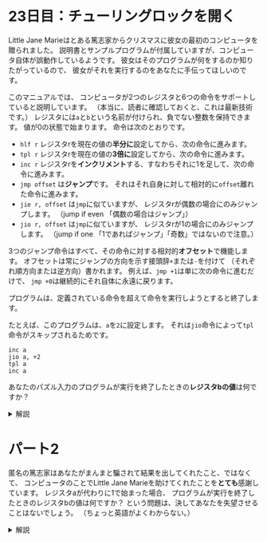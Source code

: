 # 23日目：チューリングロックを開く

Little Jane Marieはとある篤志家からクリスマスに彼女の最初のコンピュータを贈られました。
説明書とサンプルプログラムが付属していますが、コンピュータ自体が誤動作しているようです。
彼女はそのプログラムが何をするのか知りたがっているので、
彼女がそれを実行するのをあなたに手伝ってほしいのです。

このマニュアルでは、
コンピュータが2つのレジスタと6つの命令をサポートしていると説明しています。
（本当に、読者に確認しておくと、これは最新技術です。）
レジスタには`a`と`b`という名前が付けられ、負でない整数を保持できます。
値が0の状態で始まります。
命令は次のとおりです。

- `hlf r` レジスタrを現在の値の**半分に**設定してから、次の命令に進みます。
- `tpl r` レジスタrを現在の値の**3倍に**設定してから、次の命令に進みます。
- `inc r` レジスタrを**インクリメント**する、すなわちそれに1を足して、次の命令に進みます。
- `jmp offset` は**ジャンプ**です。
それはそれ自身に対して相対的に`offset`離れた命令に進みます。
- `jie r, offset` は`jmp`に似ていますが、
レジスタrが偶数の場合にのみジャンプします。
（jump if even 「偶数の場合はジャンプ」）
- `jio r, offset` は`jmp`に似ていますが、
レジスタrが1の場合にのみジャンプします。
（jump if one 「1であればジャンプ」「奇数」ではないので注意。）

3つのジャンプ命令はすべて、その命令に対する相対的**オフセット**で機能します。
オフセットは常にジャンプの方向を示す接頭辞`+`または`-`を付けて
（それぞれ順方向または逆方向）書かれます。
例えば、`jmp +1`は単に次の命令に進むだけで、
`jmp +0`は継続的にそれ自体に永遠に戻ります。

プログラムは、定義されている命令を超えて命令を実行しようとすると終了します。

たとえば、このプログラムは、`a`を`2`に設定します。
それは`jio`命令によって`tpl`命令がスキップされるためです。

~~~
inc a
jio a, +2
tpl a
inc a
~~~

あなたのパズル入力のプログラムが実行を終了したときの**レジスタbの値**は何ですか？

<details><summary>解説</summary><div>

命令を観察すると、指定したレジスタの内容を演算して更新するものと、
レジスタの内容に関する条件によってジャンプをするもののふたつに分かれていることがわかる。
（無条件ジャンプも「常に成立する」条件が指定されていると見なせる。）

後で、レジスタの実体は配列で実現すると想定して、レジスタは番号で呼ぶことにする。
これらを踏まえて、命令を表す代数的データ型を定義する。

```haskell
type Reg = Int
data Inst = Ialu (Int -> Int) Reg | Ijmp (Int -> Bool) Reg Int
```

命令一行を読み込む関数を定義する。
このとき命令に応じて妥当な関数を設定する。

```haskell
parse :: String -> Inst
parse xs =
  case words xs of
    ["hlf", reg] -> Ialu (flip div 2) (regp reg)
    ["tpl", reg] -> Ialu (3 *)        (regp reg)
    ["inc", reg] -> Ialu succ         (regp reg)
    ["jmp", ofs] -> Ijmp (const True) undefined (readofs ofs) -- 無条件
    ["jie", reg, ofs] -> Ijmp even   (regp reg) (readofs ofs)
    ["jio", reg, ofs] -> Ijmp (1 ==) (regp reg) (readofs ofs)
  where
    regp ('a':_) = 0             -- 後ろのコンマを無視できるように
    regp ('b':_) = 1
    readofs ('+':cs) = read cs   -- 数値は'+'付きだとreadできない
    readofs cs = read cs
```

プログラムカウンタが逸脱するまで命令を実行し続けるCPUエミュレータを作る。

```haskell
exec :: Array Int Inst -> Int -> Array Reg Int -> Array Reg Int
exec prog pc regF
  | not $ inRange (bounds prog) pc = regF
  | otherwise =
    case prog ! pc of
      Ialu f r -> exec prog (succ pc) (regF // [(r, f $ regF ! r)])
      Ijmp p r ofs | p (regF ! r) -> exec prog (pc + ofs) regF
                   | otherwise    -> exec prog (succ pc)  regF
```

入力を読み込み、レジスタを0に初期化して実行し、レジスタの最終状態を観察する。

```haskell
main = do
  co <- readFile "input.txt"
  let is = map parse $ lines co
  let prog = listArray (1, length is) is
  putStrLn "part 1"
  print $ exec prog 1 (listArray (0,1) [0,0])
```

</div></details>

# パート2

匿名の篤志家はあなたがまんまと騙されて結果を出してくれたこと、ではなくて、
コンピュータのことでLittle Jane Marieを助けてくれたことを**とても**感謝しています。
レジスタaが代わりに1で始まった場合、
プログラムが実行を終了したときのレジスタbの値は何ですか？
という問題は、決してあなたを失望させることはないでしょう。
（ちょっと英語がよくわからない。）

<details><summary>解説</summary><div>

レジスタの初期値を変えて実行するだけ。

```haskell
main = do
  ...
  putStrLn "part 2"
  print $ exec prog 1 (listArray (0,1) [1,0])
```

</div></details>
